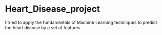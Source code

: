 # Heart_Disease_project
I tried to apply the fundamentals of Machine Learning techniques to predict the heart disease by a set of features
